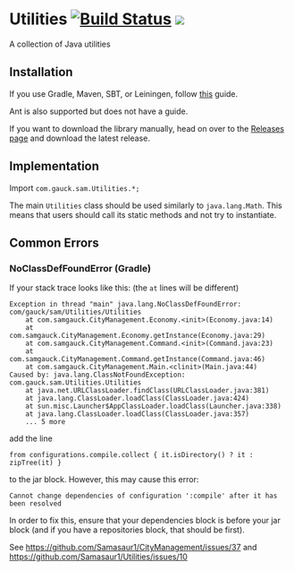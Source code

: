 # Utilities [![Build Status](https://travis-ci.com/Samasaur1/Utilities.svg?branch=master)](https://travis-ci.com/Samasaur1/Utilities) [![](https://jitpack.io/v/Samasaur1/Utilities.svg)](https://jitpack.io/#Samasaur1/Utilities)
A collection of Java utilities

## Installation
If you use Gradle, Maven, SBT, or Leiningen, follow [this](https://jitpack.io/#Samasaur1/Utilities) guide.

Ant is also supported but does not have a guide.

If you want to download the library manually, head on over to the [Releases page](https://github.com/Samasaur1/Utilities/releases) and download the latest release.

## Implementation
Import `com.gauck.sam.Utilities.*;`

The main `Utilities` class should be used similarly to `java.lang.Math`. This means that users should call its static methods and not try to instantiate.

## Common Errors
### NoClassDefFoundError (Gradle)
If your stack trace looks like this: (the `at` lines will be different)
```
Exception in thread "main" java.lang.NoClassDefFoundError: com/gauck/sam/Utilities/Utilities
	at com.samgauck.CityManagement.Economy.<init>(Economy.java:14)
	at com.samgauck.CityManagement.Economy.getInstance(Economy.java:29)
	at com.samgauck.CityManagement.Command.<init>(Command.java:23)
	at com.samgauck.CityManagement.Command.getInstance(Command.java:46)
	at com.samgauck.CityManagement.Main.<clinit>(Main.java:44)
Caused by: java.lang.ClassNotFoundException: com.gauck.sam.Utilities.Utilities
	at java.net.URLClassLoader.findClass(URLClassLoader.java:381)
	at java.lang.ClassLoader.loadClass(ClassLoader.java:424)
	at sun.misc.Launcher$AppClassLoader.loadClass(Launcher.java:338)
	at java.lang.ClassLoader.loadClass(ClassLoader.java:357)
	... 5 more
```
add the line
```
from configurations.compile.collect { it.isDirectory() ? it : zipTree(it) }
```
to the jar block. However, this may cause this error:
```
Cannot change dependencies of configuration ':compile' after it has been resolved
```
In order to fix this, ensure that your dependencies block is before your jar block (and if you have a repositories block, that should be first).

See https://github.com/Samasaur1/CityManagement/issues/37 and https://github.com/Samasaur1/Utilities/issues/10
